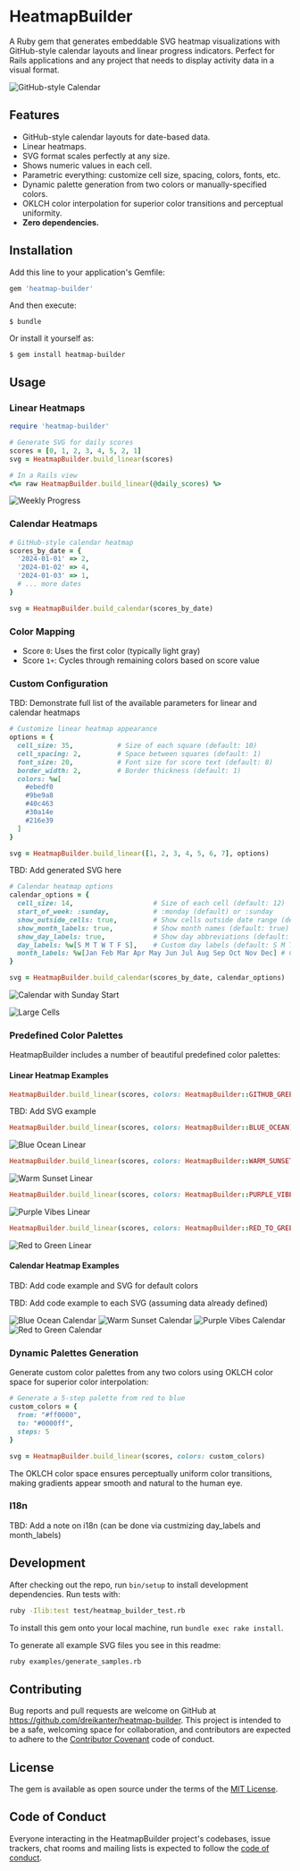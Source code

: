 # HeatmapBuilder

A Ruby gem that generates embeddable SVG heatmap visualizations with GitHub-style calendar layouts and linear progress indicators. Perfect for Rails applications and any project that needs to display activity data in a visual format.

![GitHub-style Calendar](examples/calendar_github_style.svg)

## Features

- GitHub-style calendar layouts for date-based data.
- Linear heatmaps.
- SVG format scales perfectly at any size.
- Shows numeric values in each cell.
- Parametric everything: customize cell size, spacing, colors, fonts, etc.
- Dynamic palette generation from two colors or manually-specified colors.
- OKLCH color interpolation for superior color transitions and perceptual uniformity.
- **Zero dependencies.**

## Installation

Add this line to your application's Gemfile:

```ruby
gem 'heatmap-builder'
```

And then execute:

    $ bundle

Or install it yourself as:

    $ gem install heatmap-builder

## Usage

### Linear Heatmaps

```ruby
require 'heatmap-builder'

# Generate SVG for daily scores
scores = [0, 1, 2, 3, 4, 5, 2, 1]
svg = HeatmapBuilder.build_linear(scores)

# In a Rails view
<%= raw HeatmapBuilder.build_linear(@daily_scores) %>
```

![Weekly Progress](examples/weekly_progress.svg)

### Calendar Heatmaps

```ruby
# GitHub-style calendar heatmap
scores_by_date = {
  '2024-01-01' => 2,
  '2024-01-02' => 4,
  '2024-01-03' => 1,
  # ... more dates
}

svg = HeatmapBuilder.build_calendar(scores_by_date)
```

### Color Mapping

- Score `0`: Uses the first color (typically light gray)
- Score `1+`: Cycles through remaining colors based on score value

### Custom Configuration

TBD: Demonstrate full list of the available parameters for linear and calendar heatmaps

```ruby
# Customize linear heatmap appearance
options = {
  cell_size: 35,           # Size of each square (default: 10)
  cell_spacing: 2,         # Space between squares (default: 1)
  font_size: 20,           # Font size for score text (default: 8)
  border_width: 2,         # Border thickness (default: 1)
  colors: %w[
    #ebedf0
    #9be9a8
    #40c463
    #30a14e
    #216e39
  ]
}

svg = HeatmapBuilder.build_linear([1, 2, 3, 4, 5, 6, 7], options)
```

TBD: Add generated SVG here


```ruby
# Calendar heatmap options
calendar_options = {
  cell_size: 14,                    # Size of each cell (default: 12)
  start_of_week: :sunday,           # :monday (default) or :sunday
  show_outside_cells: true,         # Show cells outside date range (default: false)
  show_month_labels: true,          # Show month names (default: true)
  show_day_labels: true,            # Show day abbreviations (default: true)
  day_labels: %w[S M T W T F S],    # Custom day labels (default: S M T W T F S)
  month_labels: %w[Jan Feb Mar Apr May Jun Jul Aug Sep Oct Nov Dec] # Custom month labels
}

svg = HeatmapBuilder.build_calendar(scores_by_date, calendar_options)
```

![Calendar with Sunday Start](examples/calendar_sunday_start.svg)

![Large Cells](examples/large_cells.svg)

### Predefined Color Palettes

HeatmapBuilder includes a number of beautiful predefined color palettes:

#### Linear Heatmap Examples

```ruby
HeatmapBuilder.build_linear(scores, colors: HeatmapBuilder::GITHUB_GREEN)
```

TBD: Add SVG example

```ruby
HeatmapBuilder.build_linear(scores, colors: HeatmapBuilder::BLUE_OCEAN)
```

![Blue Ocean Linear](examples/linear_blue_ocean.svg)

```ruby
HeatmapBuilder.build_linear(scores, colors: HeatmapBuilder::WARM_SUNSET)
```

![Warm Sunset Linear](examples/linear_warm_sunset.svg)

```ruby
HeatmapBuilder.build_linear(scores, colors: HeatmapBuilder::PURPLE_VIBES)
```

![Purple Vibes Linear](examples/linear_purple_vibes.svg)

```ruby
HeatmapBuilder.build_linear(scores, colors: HeatmapBuilder::RED_TO_GREEN)
```

![Red to Green Linear](examples/linear_red_to_green.svg)

#### Calendar Heatmap Examples

TBD: Add code example and SVG for default colors

TBD: Add code example to each SVG (assuming data already defined)

![Blue Ocean Calendar](examples/calendar_blue_ocean.svg)
![Warm Sunset Calendar](examples/calendar_warm_sunset.svg)
![Purple Vibes Calendar](examples/calendar_purple_vibes.svg)
![Red to Green Calendar](examples/calendar_red_to_green.svg)

### Dynamic Palettes Generation

Generate custom color palettes from any two colors using OKLCH color space for superior color interpolation:

```ruby
# Generate a 5-step palette from red to blue
custom_colors = {
  from: "#ff0000",
  to: "#0000ff",
  steps: 5
}

svg = HeatmapBuilder.build_linear(scores, colors: custom_colors)
```

The OKLCH color space ensures perceptually uniform color transitions, making gradients appear smooth and natural to the human eye.

### I18n

TBD: Add a note on i18n (can be done via custmizing day_labels and month_labels)

## Development

After checking out the repo, run `bin/setup` to install development dependencies. Run tests with:

```bash
ruby -Ilib:test test/heatmap_builder_test.rb
```

To install this gem onto your local machine, run `bundle exec rake install`.

To generate all example SVG files you see in this readme:

```bash
ruby examples/generate_samples.rb
```

## Contributing

Bug reports and pull requests are welcome on GitHub at https://github.com/dreikanter/heatmap-builder. This project is intended to be a safe, welcoming space for collaboration, and contributors are expected to adhere to the [Contributor Covenant](http://contributor-covenant.org) code of conduct.

## License

The gem is available as open source under the terms of the [MIT License](https://opensource.org/licenses/MIT).

## Code of Conduct

Everyone interacting in the HeatmapBuilder project's codebases, issue trackers, chat rooms and mailing lists is expected to follow the [code of conduct](https://github.com/dreikanter/heatmap-builder/blob/master/CODE_OF_CONDUCT.md).
